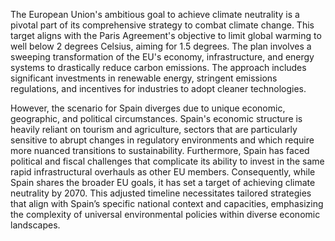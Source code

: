 The European Union's ambitious goal to achieve climate neutrality is a pivotal part of its comprehensive strategy to combat climate change. This target aligns with the Paris Agreement's objective to limit global warming to well below 2 degrees Celsius, aiming for 1.5 degrees. The plan involves a sweeping transformation of the EU's economy, infrastructure, and energy systems to drastically reduce carbon emissions. The approach includes significant investments in renewable energy, stringent emissions regulations, and incentives for industries to adopt cleaner technologies.

However, the scenario for Spain diverges due to unique economic, geographic, and political circumstances. Spain's economic structure is heavily reliant on tourism and agriculture, sectors that are particularly sensitive to abrupt changes in regulatory environments and which require more nuanced transitions to sustainability. Furthermore, Spain has faced political and fiscal challenges that complicate its ability to invest in the same rapid infrastructural overhauls as other EU members. Consequently, while Spain shares the broader EU goals, it has set a target of achieving climate neutrality by 2070. This adjusted timeline necessitates tailored strategies that align with Spain’s specific national context and capacities, emphasizing the complexity of universal environmental policies within diverse economic landscapes.
